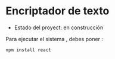 <h1>Encriptador de texto</h1>

- Estado del proyect: en construcción

Para ejecutar el sistema , debes poner :

```npm install react```
